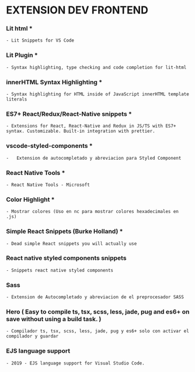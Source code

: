 
# EXTENSION DEV FRONTEND

### Lit html    *
    - Lit Snippets for VS Code


### Lit Plugin      *
    - Syntax highlighting, type checking and code completion for lit-html


### innerHTML Syntax Highlighting       *
    - Syntax highlighting for HTML inside of JavaScript innerHTML template literals


### ES7+ React/Redux/React-Native snippets      *
    - Extensions for React, React-Native and Redux in JS/TS with ES7+ syntax. Customizable. Built-in integration with prettier.


### vscode-styled-components    *
    -   Extension de autocompletado y abreviacion para Styled Component


### React Native Tools  *
    - React Native Tools - Microsoft


### Color Highlight     *
    - Mostrar colores (Uso en nc para mostrar colores hexadecimales en .js)


### Simple React Snippets (Burke Holland)    *
    - Dead simple React snippets you will actually use


### React native styled components snippets 
    - Snippets react native styled components


### Sass    
    - Extension de Autocompletado y abreviacion de el preprocesador SASS


### Hero ( Easy to compile ts, tsx, scss, less, jade, pug and es6+ on save without using a build task. )
    - Compilador ts, tsx, scss, less, jade, pug y es6+ solo con activar el compilador y guardar 


### EJS language support
    - 2019 - EJS language support for Visual Studio Code.


    